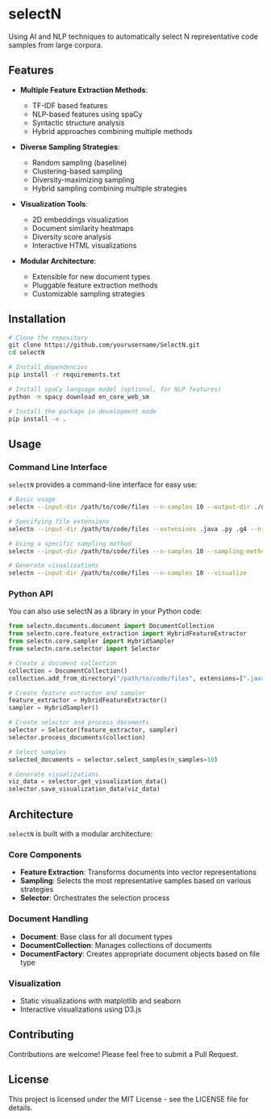 # selectN

Using AI and NLP techniques to automatically select N representative code samples from large corpora.

## Features

- **Multiple Feature Extraction Methods**:
  - TF-IDF based features
  - NLP-based features using spaCy
  - Syntactic structure analysis
  - Hybrid approaches combining multiple methods

- **Diverse Sampling Strategies**:
  - Random sampling (baseline)
  - Clustering-based sampling
  - Diversity-maximizing sampling
  - Hybrid sampling combining multiple strategies

- **Visualization Tools**:
  - 2D embeddings visualization
  - Document similarity heatmaps
  - Diversity score analysis
  - Interactive HTML visualizations

- **Modular Architecture**:
  - Extensible for new document types
  - Pluggable feature extraction methods
  - Customizable sampling strategies

## Installation

```bash
# Clone the repository
git clone https://github.com/yourusername/SelectN.git
cd selectN

# Install dependencies
pip install -r requirements.txt

# Install spaCy language model (optional, for NLP features)
python -m spacy download en_core_web_sm

# Install the package in development mode
pip install -e .
```

## Usage

### Command Line Interface

`selectN` provides a command-line interface for easy use:

```bash
# Basic usage
selectn --input-dir /path/to/code/files --n-samples 10 --output-dir ./output

# Specifying file extensions
selectn --input-dir /path/to/code/files --extensions .java .py .g4 --n-samples 10

# Using a specific sampling method
selectn --input-dir /path/to/code/files --n-samples 10 --sampling-method diversity

# Generate visualizations
selectn --input-dir /path/to/code/files --n-samples 10 --visualize
```

### Python API

You can also use selectN as a library in your Python code:

```python
from selectn.documents.document import DocumentCollection
from selectn.core.feature_extraction import HybridFeatureExtractor
from selectn.core.sampler import HybridSampler
from selectn.core.selector import Selector

# Create a document collection
collection = DocumentCollection()
collection.add_from_directory("/path/to/code/files", extensions=[".java", ".py"])

# Create feature extractor and sampler
feature_extractor = HybridFeatureExtractor()
sampler = HybridSampler()

# Create selector and process documents
selector = Selector(feature_extractor, sampler)
selector.process_documents(collection)

# Select samples
selected_documents = selector.select_samples(n_samples=10)

# Generate visualizations
viz_data = selector.get_visualization_data()
selector.save_visualization_data(viz_data)
```

## Architecture

`selectN` is built with a modular architecture:

### Core Components

- **Feature Extraction**: Transforms documents into vector representations
- **Sampling**: Selects the most representative samples based on various strategies
- **Selector**: Orchestrates the selection process

### Document Handling

- **Document**: Base class for all document types
- **DocumentCollection**: Manages collections of documents
- **DocumentFactory**: Creates appropriate document objects based on file type

### Visualization

- Static visualizations with matplotlib and seaborn
- Interactive visualizations using D3.js

## Contributing

Contributions are welcome! Please feel free to submit a Pull Request.

## License

This project is licensed under the MIT License - see the LICENSE file for details.

